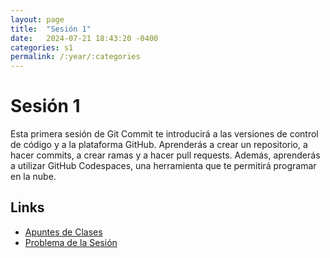```yaml
---
layout: page
title:  "Sesión 1"
date:   2024-07-21 18:43:20 -0400
categories: s1
permalink: /:year/:categories
---
```


# Sesión 1
Esta primera sesión de Git Commit te introducirá a las versiones de control de código y a la plataforma GitHub. Aprenderás a crear un repositorio, a hacer commits, a crear ramas y a hacer pull requests. Además, aprenderás a utilizar GitHub Codespaces, una herramienta que te permitirá programar en la nube.

## Links
* [Apuntes de Clases]()
* [Problema de la Sesión](/2024/s1/conservation)